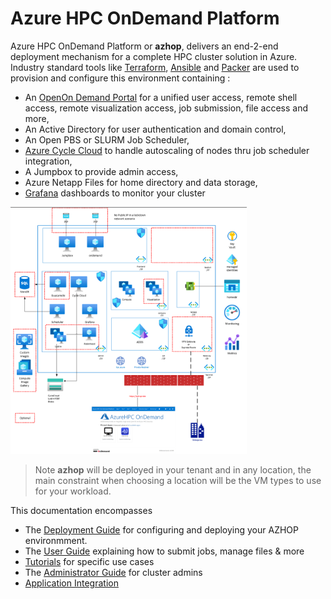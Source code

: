 # Azure HPC OnDemand Platform
Azure HPC OnDemand Platform or **azhop**, delivers an end-2-end deployment mechanism for a complete HPC cluster solution in Azure. Industry standard tools like [Terraform](https://www.terraform.io/), [Ansible](https://www.ansible.com/) and [Packer](https://www.packer.io/) are used to provision and configure this environment containing :

- An [OpenOn Demand Portal](https://osc.github.io/ood-documentation/master/) for a unified user access, remote shell access, remote visualization access, job submission, file access and more,
- An Active Directory for user authentication and domain control,
- An Open PBS or SLURM Job Scheduler,
- [Azure Cycle Cloud](https://docs.microsoft.com/en-us/azure/cyclecloud/?view=cyclecloud-8) to handle autoscaling of nodes thru job scheduler integration,
- A Jumpbox to provide admin access,
- Azure Netapp Files for home directory and data storage,
- [Grafana](https://grafana.com/) dashboards to monitor your cluster

<img src="./images/azhop_architecture.png" width="75%">

> Note **azhop** will be deployed in your tenant and in any location, the main constraint when choosing a location will be the VM types to use for your workload.

This documentation encompasses 

 * The [Deployment Guide](deploy/index.md) for configuring and deploying your AZHOP environmment.
 * The [User Guide](user_guide/index.md) explaining how to submit jobs, manage files & more
 * [Tutorials](tutorials/index.md) for specific use cases
 * The [Administrator Guide](operate/index.md) for cluster admins
 * [Application Integration](apps/index.md)